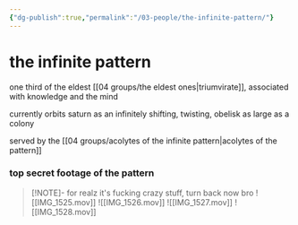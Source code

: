 ```yaml
---
{"dg-publish":true,"permalink":"/03-people/the-infinite-pattern/"}
---
```


# the infinite pattern
one third of the eldest [[04 groups/the eldest ones\|triumvirate]], associated with knowledge and the mind

currently orbits saturn as an infinitely shifting, twisting, obelisk as large as a colony

served by the [[04 groups/acolytes of the infinite pattern\|acolytes of the pattern]]

### top secret footage of the pattern

> [!NOTE]- for realz it's fucking crazy stuff, turn back now bro
> ![[IMG_1525.mov]]
> ![[IMG_1526.mov]]
> ![[IMG_1527.mov]]
> ![[IMG_1528.mov]]


